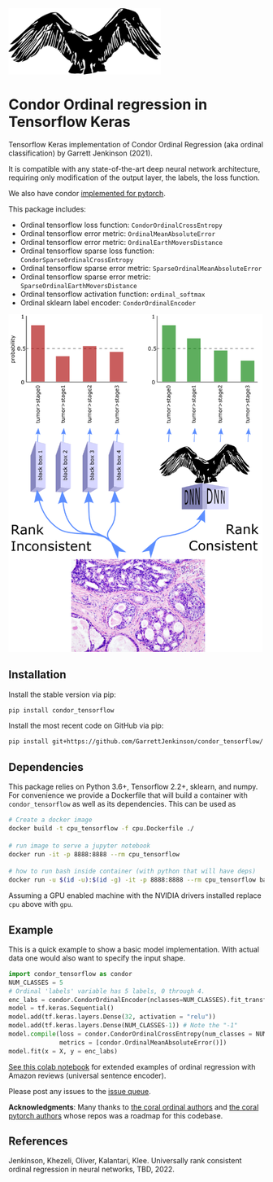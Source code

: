 <img src="docs/img/condor.png" width=300>

# Condor Ordinal regression in Tensorflow Keras

Tensorflow Keras implementation of Condor Ordinal Regression (aka ordinal classification) by Garrett Jenkinson (2021).

It is compatible with any state-of-the-art deep neural network architecture, 
requiring only modification of the output layer, the labels, the loss function.

We also have condor [implemented for pytorch](https://github.com/GarrettJenkinson/condor_pytorch).

This package includes:

  * Ordinal tensorflow loss function: `CondorOrdinalCrossEntropy`
  * Ordinal tensorflow error metric: `OrdinalMeanAbsoluteError`
  * Ordinal tensorflow error metric: `OrdinalEarthMoversDistance`
  * Ordinal tensorflow sparse loss function: `CondorSparseOrdinalCrossEntropy`
  * Ordinal tensorflow sparse error metric: `SparseOrdinalMeanAbsoluteError`
  * Ordinal tensorflow sparse error metric: `SparseOrdinalEarthMoversDistance`
  * Ordinal tensorflow activation function: `ordinal_softmax`
  * Ordinal sklearn label encoder: `CondorOrdinalEncoder`

<img src="docs/img/rankconsistent.png" width=500>

## Installation

Install the stable version via pip:

```bash
pip install condor_tensorflow
```

Install the most recent code on GitHub via pip:

```bash
pip install git+https://github.com/GarrettJenkinson/condor_tensorflow/
```

## Dependencies

This package relies on Python 3.6+, Tensorflow 2.2+, sklearn, and numpy.
For convenience we provide a Dockerfile that will build a container with
`condor_tensorflow` as well as its dependencies. This can be used
as 

```bash
# Create a docker image
docker build -t cpu_tensorflow -f cpu.Dockerfile ./

# run image to serve a jupyter notebook 
docker run -it -p 8888:8888 --rm cpu_tensorflow

# how to run bash inside container (with python that will have deps)
docker run -u $(id -u):$(id -g) -it -p 8888:8888 --rm cpu_tensorflow bash
```

Assuming a GPU enabled machine with the NVIDIA drivers installed replace `cpu`
above with `gpu`.

## Example

This is a quick example to show a basic model implementation. With actual 
data one would also want to specify the input shape.

```python
import condor_tensorflow as condor
NUM_CLASSES = 5
# Ordinal 'labels' variable has 5 labels, 0 through 4.
enc_labs = condor.CondorOrdinalEncoder(nclasses=NUM_CLASSES).fit_transform(labels)
model = tf.keras.Sequential()
model.add(tf.keras.layers.Dense(32, activation = "relu"))
model.add(tf.keras.layers.Dense(NUM_CLASSES-1)) # Note the "-1"
model.compile(loss = condor.CondorOrdinalCrossEntropy(num_classes = NUM_CLASSES),
              metrics = [condor.OrdinalMeanAbsoluteError()])
model.fit(x = X, y = enc_labs)
```

[See this colab notebook](https://github.com/GarrettJenkinson/condor_tensorflow/blob/main/docs/CONDOR_TensorFlow_demo.ipynb) 
for extended examples of ordinal regression with Amazon reviews (universal sentence encoder).

Please post any issues to the [issue queue](https://github.com/GarrettJenkinson/condor_tensorflow/issues). 

**Acknowledgments**: Many thanks to [the coral ordinal authors](https://github.com/ck37/coral-ordinal) and 
[the coral pytorch authors](https://github.com/Raschka-research-group/coral_pytorch) whose repos was a roadmap for this codebase.

## References

Jenkinson, Khezeli, Oliver, Kalantari, Klee. Universally rank consistent ordinal regression in neural networks, TBD, 2022.
